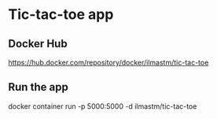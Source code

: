 # Tic-tac-toe app

## Docker Hub 

https://hub.docker.com/repository/docker/ilmastm/tic-tac-toe

## Run the app

docker container run -p 5000:5000 -d ilmastm/tic-tac-toe